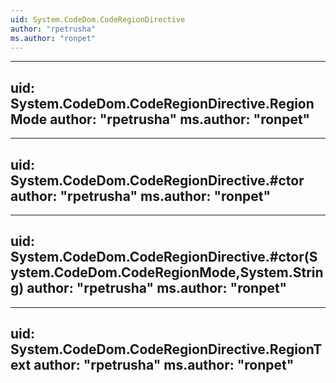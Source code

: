 ```yaml
---
uid: System.CodeDom.CodeRegionDirective
author: "rpetrusha"
ms.author: "ronpet"
---
```


---
uid: System.CodeDom.CodeRegionDirective.RegionMode
author: "rpetrusha"
ms.author: "ronpet"
---

---
uid: System.CodeDom.CodeRegionDirective.#ctor
author: "rpetrusha"
ms.author: "ronpet"
---

---
uid: System.CodeDom.CodeRegionDirective.#ctor(System.CodeDom.CodeRegionMode,System.String)
author: "rpetrusha"
ms.author: "ronpet"
---

---
uid: System.CodeDom.CodeRegionDirective.RegionText
author: "rpetrusha"
ms.author: "ronpet"
---
